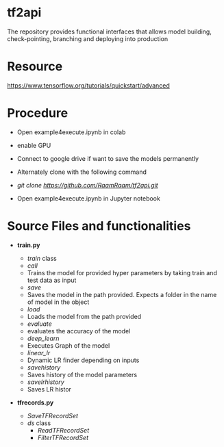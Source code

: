 # tf2api

The repository provides functional interfaces that allows model building, check-pointing, branching and deploying into production


# Resource

https://www.tensorflow.org/tutorials/quickstart/advanced

# Procedure

* Open example4execute.ipynb in colab
* enable GPU
* Connect to google drive if want to save the models permanently

* Alternately clone with the following command
* _git clone https://github.com/RaamRaam/tf2api.git_
* Open example4execute.ipynb in Jupyter notebook

# Source Files and functionalities
* __train.py__
  * _train_ class
  * _call_
   * Trains the model for provided hyper parameters by taking train and test data as input
  * _save_
   * Saves the model in the path provided. Expects a folder in the name of model in the object
  * _load_
   * Loads the model from the path provided
  * _evaluate_
   * evaluates the accuracy of the model
  * *_deep_learn_*
   * Executes Graph of the model
  * *_linear_lr_*
   * Dynamic LR finder depending on inputs
  * *_savehistory_*
   * Saves history of the model parameters
  * *_savelrhistory_*
   * Saves LR histor
  
* __tfrecords.py__
  * _SaveTFRecordSet_
  * _ds_ class
    * _ReadTFRecordSet_
    * _FilterTFRecordSet_
